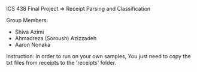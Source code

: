 ICS 438 Final Project => Receipt Parsing and Classification

Group Members:

- Shiva Azimi
- Ahmadreza (Soroush) Azizzadeh
- Aaron Nonaka


Instruction: In order to run on your own samples, You just need to copy the txt files from receipts to the 'receipts' folder.
